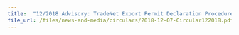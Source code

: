 ```yaml
---
title: 	"12/2018 Advisory: TradeNet Export Permit Declaration Procedure for Goods Claiming Preferential Tariff Treatment"
file_url: /files/news-and-media/circulars/2018-12-07-Circular122018.pdf
---
```

